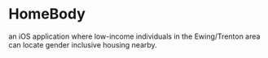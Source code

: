 # HomeBody
an iOS application where low-income individuals in the Ewing/Trenton area can locate gender inclusive housing nearby. 
